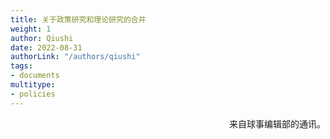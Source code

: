 ```yaml
---
title: 关于政策研究和理论研究的合并
weight: 1
author: Qiushi
date: 2022-08-31
authorLink: "/authors/qiushi"
tags:
- documents
multitype:
- policies
---
```





<p align="right">来自球事编辑部的通讯。</p>